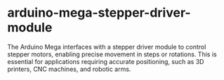 # arduino-mega-stepper-driver-module
The Arduino Mega interfaces with a stepper driver module to control stepper motors, enabling precise movement in steps or rotations. This is essential for applications requiring accurate positioning, such as 3D printers, CNC machines, and robotic arms.
